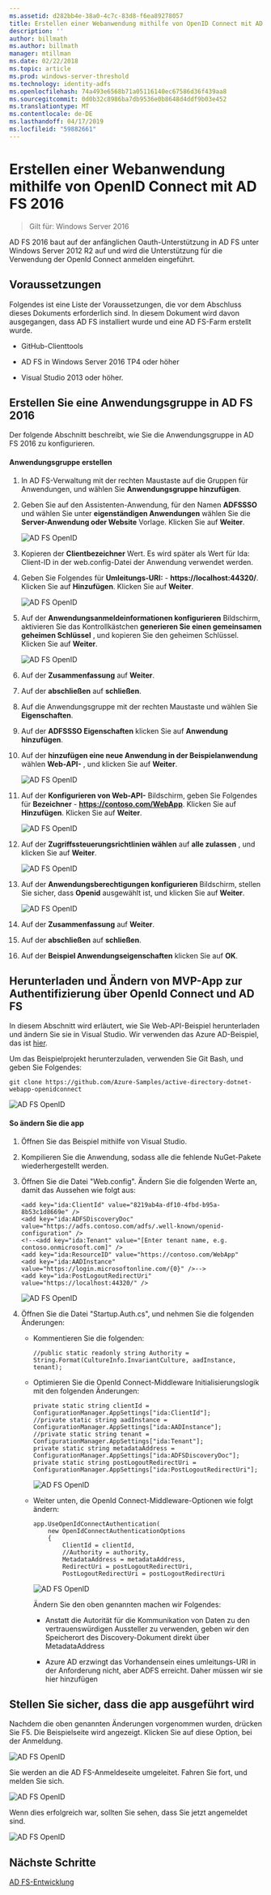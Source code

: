 ```yaml
---
ms.assetid: d282bb4e-38a0-4c7c-83d8-f6ea89278057
title: Erstellen einer Webanwendung mithilfe von OpenID Connect mit AD FS 2016
description: ''
author: billmath
ms.author: billmath
manager: mtillman
ms.date: 02/22/2018
ms.topic: article
ms.prod: windows-server-threshold
ms.technology: identity-adfs
ms.openlocfilehash: 74a493e6568b71a05116140ec67586d36f439aa8
ms.sourcegitcommit: 0d0b32c8986ba7db9536e0b8648d4ddf9b03e452
ms.translationtype: MT
ms.contentlocale: de-DE
ms.lasthandoff: 04/17/2019
ms.locfileid: "59882661"
---
```

# <a name="build-a-web-application-using-openid-connect-with-ad-fs-2016"></a>Erstellen einer Webanwendung mithilfe von OpenID Connect mit AD FS 2016

>Gilt für: Windows Server 2016

AD FS 2016 baut auf der anfänglichen Oauth-Unterstützung in AD FS unter Windows Server 2012 R2 auf und wird die Unterstützung für die Verwendung der OpenId Connect anmelden eingeführt.  
  
## <a name="pre-requisites"></a>Voraussetzungen  
Folgendes ist eine Liste der Voraussetzungen, die vor dem Abschluss dieses Dokuments erforderlich sind. In diesem Dokument wird davon ausgegangen, dass AD FS installiert wurde und eine AD FS-Farm erstellt wurde.  
  
-   GitHub-Clienttools  
  
-   AD FS in Windows Server 2016 TP4 oder höher  
  
-   Visual Studio 2013 oder höher.  
  
## <a name="create-an-application-group-in-ad-fs-2016"></a>Erstellen Sie eine Anwendungsgruppe in AD FS 2016  
Der folgende Abschnitt beschreibt, wie Sie die Anwendungsgruppe in AD FS 2016 zu konfigurieren.  
  
#### <a name="create-application-group"></a>Anwendungsgruppe erstellen  
  
1.  In AD FS-Verwaltung mit der rechten Maustaste auf die Gruppen für Anwendungen, und wählen Sie **Anwendungsgruppe hinzufügen**.  
  
2.  Geben Sie auf den Assistenten-Anwendung, für den Namen **ADFSSSO** und wählen Sie unter **eigenständigen Anwendungen** wählen Sie die **Server-Anwendung oder Website** Vorlage.  Klicken Sie auf **Weiter**.  
  
    ![AD FS OpenID](media/Enabling-OpenId-Connect-with-AD-FS-2016/AD_FS_OpenID_1.PNG)  
  
3.  Kopieren der **Clientbezeichner** Wert.  Es wird später als Wert für Ida: Client-ID in der web.config-Datei der Anwendung verwendet werden.  
  
4.  Geben Sie Folgendes für **Umleitungs-URI:** - **https://localhost:44320/**.  Klicken Sie auf **Hinzufügen**. Klicken Sie auf **Weiter**.  
  
    ![AD FS OpenID](media/Enabling-OpenId-Connect-with-AD-FS-2016/AD_FS_OpenID_2.PNG)  
  
5.  Auf der **Anwendungsanmeldeinformationen konfigurieren** Bildschirm, aktivieren Sie das Kontrollkästchen **generieren Sie einen gemeinsamen geheimen Schlüssel** , und kopieren Sie den geheimen Schlüssel. Klicken Sie auf **Weiter**.  
  
    ![AD FS OpenID](media/Enabling-OpenId-Connect-with-AD-FS-2016/AD_FS_OpenID_3.PNG)  
  
6.  Auf der **Zusammenfassung** auf **Weiter**.  
  
7.  Auf der **abschließen** auf **schließen**.  
  
8.  Auf die Anwendungsgruppe mit der rechten Maustaste und wählen Sie **Eigenschaften**.  
  
9. Auf der **ADFSSSO Eigenschaften** klicken Sie auf **Anwendung hinzufügen**.  
  
10. Auf der **hinzufügen eine neue Anwendung in der Beispielanwendung** wählen **Web-API-** , und klicken Sie auf **Weiter**.  
  
    ![AD FS OpenID](media/Enabling-OpenId-Connect-with-AD-FS-2016/AD_FS_OpenID_4.PNG)  
  
11. Auf der **Konfigurieren von Web-API-** Bildschirm, geben Sie Folgendes für **Bezeichner** - **https://contoso.com/WebApp**.  Klicken Sie auf **Hinzufügen**. Klicken Sie auf **Weiter**.  
  
    ![AD FS OpenID](media/Enabling-OpenId-Connect-with-AD-FS-2016/AD_FS_OpenID_7.PNG) 
    
12. Auf der **Zugriffssteuerungsrichtlinien wählen** auf **alle zulassen** , und klicken Sie auf **Weiter**.  
  
    ![AD FS OpenID](media/Enabling-OpenId-Connect-with-AD-FS-2016/AD_FS_Confidential_7.PNG)  
  
13. Auf der **Anwendungsberechtigungen konfigurieren** Bildschirm, stellen Sie sicher, dass **Openid** ausgewählt ist, und klicken Sie auf **Weiter**.  
  
    ![AD FS OpenID](media/Enabling-OpenId-Connect-with-AD-FS-2016/AD_FS_OpenID_7.PNG)  
  
14. Auf der **Zusammenfassung** auf **Weiter**.  
  
15. Auf der **abschließen** auf **schließen**.  
  
16. Auf der **Beispiel Anwendungseigenschaften** klicken Sie auf **OK**.  
  
## <a name="download-and-modify-mvp-app-to-authenticate-via-openid-connect-and-ad-fs"></a>Herunterladen und Ändern von MVP-App zur Authentifizierung über OpenId Connect und AD FS  
In diesem Abschnitt wird erläutert, wie Sie Web-API-Beispiel herunterladen und ändern Sie sie in Visual Studio.   Wir verwenden das Azure AD-Beispiel, das ist [hier](https://github.com/Azure-Samples/active-directory-dotnet-webapp-openidconnect).  
  
Um das Beispielprojekt herunterzuladen, verwenden Sie Git Bash, und geben Sie Folgendes:  
  
```  
git clone https://github.com/Azure-Samples/active-directory-dotnet-webapp-openidconnect  
```  
  
![AD FS OpenID](media/Enabling-OpenId-Connect-with-AD-FS-2016/AD_FS_OpenID_8.PNG)  
  
#### <a name="to-modify-the-app"></a>So ändern Sie die app  
  
1.  Öffnen Sie das Beispiel mithilfe von Visual Studio.  
  
2.  Kompilieren Sie die Anwendung, sodass alle die fehlende NuGet-Pakete wiederhergestellt werden.  
  
3.  Öffnen Sie die Datei "Web.config".  Ändern Sie die folgenden Werte an, damit das Aussehen wie folgt aus:  
  
    ```  
    <add key="ida:ClientId" value="8219ab4a-df10-4fbd-b95a-8b53c1d8669e" />  
    <add key="ida:ADFSDiscoveryDoc" value="https://adfs.contoso.com/adfs/.well-known/openid-configuration" />  
    <!--<add key="ida:Tenant" value="[Enter tenant name, e.g. contoso.onmicrosoft.com]" />      
    <add key="ida:ResourceID" value="https://contoso.com/WebApp"  
    <add key="ida:AADInstance" value="https://login.microsoftonline.com/{0}" />-->  
    <add key="ida:PostLogoutRedirectUri" value="https://localhost:44320/" />  
    ```  
  
    ![AD FS OpenID](media/Enabling-OpenId-Connect-with-AD-FS-2016/AD_FS_OpenID_9.PNG)  
  
4.  Öffnen Sie die Datei "Startup.Auth.cs", und nehmen Sie die folgenden Änderungen:  
  
    -   Kommentieren Sie die folgenden:  
  
        ```  
        //public static readonly string Authority = String.Format(CultureInfo.InvariantCulture, aadInstance, tenant);  
        ```  
  
    -   Optimieren Sie die OpenId Connect-Middleware Initialisierungslogik mit den folgenden Änderungen:  
  
        ```  
        private static string clientId = ConfigurationManager.AppSettings["ida:ClientId"];  
        //private static string aadInstance = ConfigurationManager.AppSettings["ida:AADInstance"];  
        //private static string tenant = ConfigurationManager.AppSettings["ida:Tenant"];  
        private static string metadataAddress = ConfigurationManager.AppSettings["ida:ADFSDiscoveryDoc"];  
        private static string postLogoutRedirectUri = ConfigurationManager.AppSettings["ida:PostLogoutRedirectUri"];  
        ```  
  
        ![AD FS OpenID](media/Enabling-OpenId-Connect-with-AD-FS-2016/AD_FS_OpenID_10.PNG)  
  
    -   Weiter unten, die OpenId Connect-Middleware-Optionen wie folgt ändern:  
  
        ```  
        app.UseOpenIdConnectAuthentication(  
            new OpenIdConnectAuthenticationOptions  
            {  
                ClientId = clientId,  
                //Authority = authority,  
                MetadataAddress = metadataAddress,  
                RedirectUri = postLogoutRedirectUri,  
                PostLogoutRedirectUri = postLogoutRedirectUri 
        ```  
  
        ![AD FS OpenID](media/Enabling-OpenId-Connect-with-AD-FS-2016/AD_FS_OpenID_11.PNG)  
  
        Ändern Sie den oben genannten machen wir Folgendes:  
  
        -   Anstatt die Autorität für die Kommunikation von Daten zu den vertrauenswürdigen Aussteller zu verwenden, geben wir den Speicherort des Discovery-Dokument direkt über MetadataAddress  
  
        -   Azure AD erzwingt das Vorhandensein eines umleitungs-URI in der Anforderung nicht, aber ADFS erreicht. Daher müssen wir sie hier hinzufügen  
  
## <a name="verify-the-app-is-working"></a>Stellen Sie sicher, dass die app ausgeführt wird  
Nachdem die oben genannten Änderungen vorgenommen wurden, drücken Sie F5.  Die Beispielseite wird angezeigt.  Klicken Sie auf diese Option, bei der Anmeldung.  
  
![AD FS OpenID](media/Enabling-OpenId-Connect-with-AD-FS-2016/AD_FS_OpenID_12.PNG)  
  
Sie werden an die AD FS-Anmeldeseite umgeleitet.  Fahren Sie fort, und melden Sie sich.  
  
![AD FS OpenID](media/Enabling-OpenId-Connect-with-AD-FS-2016/AD_FS_OpenID_13.PNG)  
  
Wenn dies erfolgreich war, sollten Sie sehen, dass Sie jetzt angemeldet sind.  
  
![AD FS OpenID](media/Enabling-OpenId-Connect-with-AD-FS-2016/AD_FS_OpenID_14.PNG)  
  
## <a name="next-steps"></a>Nächste Schritte
[AD FS-Entwicklung](../../ad-fs/AD-FS-Development.md)  

